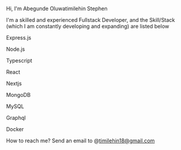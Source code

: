 Hi, I'm Abegunde Oluwatimilehin Stephen

I'm a skilled and experienced Fullstack Developer, and the Skill/Stack (which I am constantly developing and expanding) are listed below

Express.js

Node.js

Typescript

React

Nextjs

MongoDB

MySQL

Graphql

Docker


How to reach me? Send an email to
@timilehin18@gmail.com
